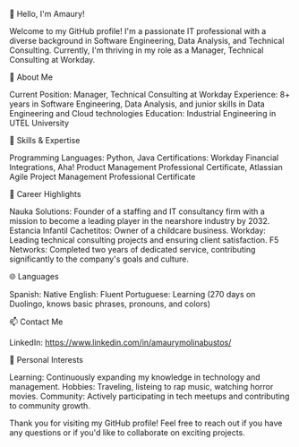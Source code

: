 👋 Hello, I'm Amaury!

Welcome to my GitHub profile! I'm a passionate IT professional with a diverse background in Software Engineering, Data Analysis, and Technical Consulting. Currently, I'm thriving in my role as a Manager, Technical Consulting at Workday.

🏢 About Me

Current Position: Manager, Technical Consulting at Workday
Experience: 8+ years in Software Engineering, Data Analysis, and junior skills in Data Engineering and Cloud technologies
Education: Industrial Engineering in UTEL University

🚀 Skills & Expertise

Programming Languages: Python, Java
Certifications: Workday Financial Integrations, Aha! Product Management Professional Certificate, Atlassian Agile Project Management Professional Certificate

🌟 Career Highlights

Nauka Solutions: Founder of a staffing and IT consultancy firm with a mission to become a leading player in the nearshore industry by 2032.
Estancia Infantil Cachetitos: Owner of a childcare business.
Workday: Leading technical consulting projects and ensuring client satisfaction.
F5 Networks: Completed two years of dedicated service, contributing significantly to the company's goals and culture.

🌐 Languages

Spanish: Native
English: Fluent
Portuguese: Learning (270 days on Duolingo, knows basic phrases, pronouns, and colors)

📫 Contact Me

LinkedIn: https://www.linkedin.com/in/amaurymolinabustos/

🌱 Personal Interests

Learning: Continuously expanding my knowledge in technology and management.
Hobbies: Traveling, listeing to rap music, watching horror movies.
Community: Actively participating in tech meetups and contributing to community growth.

Thank you for visiting my GitHub profile! Feel free to reach out if you have any questions or if you'd like to collaborate on exciting projects.

<!---
MGCrewLokote/MGCrewLokote is a ✨ special ✨ repository because its `README.md` (this file) appears on your GitHub profile.
You can click the Preview link to take a look at your changes.
--->
